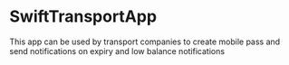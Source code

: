 # SwiftTransportApp
This app can be used by transport companies to create mobile pass and send notifications on expiry and low balance notifications
